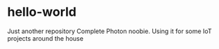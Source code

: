 # hello-world
Just another repository
Complete Photon noobie.  Using it for some IoT projects around the house
